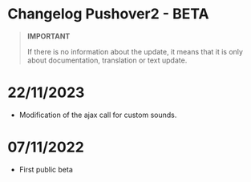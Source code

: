 # Changelog Pushover2  - BETA

>**IMPORTANT**
>
>If there is no information about the update, it means that it is only about documentation, translation or text update.

# 22/11/2023
- Modification of the ajax call for custom sounds.

# 07/11/2022
- First public beta
